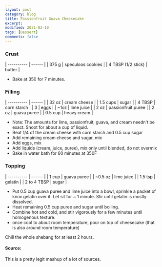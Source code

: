 ```yaml
---
layout: post
category: blog
title: Passionfruit Guava Cheesecake
excerpt:
modified: 2021-03-10
tags: [Dessert]
comments: false
---
```


### Crust

| ---------- | ------ |
| 375 g | speculoos cookies |
| 4 TBSP (1/2 stick) | butter |

- Bake at 350 for 7 minutes.

### Filling

| ---------- | ------ |
| 32 oz | cream cheese |
| 1.5 cups | sugar |
| 4 TBSP | corn starch |
| 3 | eggs |
| ~1oz | lime juice |
| 2 oz | passionfruit puree |
| 2 oz | guava puree |
| 0.5 cup | heavy cream |

- Note: The amounts for lime, passionfruit, guava, and cream needn't be exact. Shoot for about a cup of liquid.
- Beat 1/4 of the cream cheese with corn starch and 0.5 cup sugar
- Add remaining cream cheese and sugar, mix
- Add eggs, mix
- Add liquids (cream, juice, puree), mix only until blended, do not overmix
- Bake in water bath for 60 minutes at 350F

### Topping

| ---------- | ------ |
| 1 cup | guava puree |
| ~0.5 oz | lime juice |
| 1.5 tsp | gelatin |
| 2 to 4 TBSP | sugar |

- Put 0.5 cup guava puree and lime juice into a bowl, sprinkle a packet of knox gelatin over it. Let sit for ~ 1 minute. Stir until gelatin is mostly dissolved.
- Heat remaining 0.5 cup puree and sugar until boiling.
- Combine hot and cold, and stir vigorously for a few minutes until homogenous texture.
- once cool to about room temperature, pour on top of cheesecake (that is also around room temperature)

Chill the whole shebang for at least 2 hours.

#### Source:
This is a pretty legit mashup of a lot of sources.

